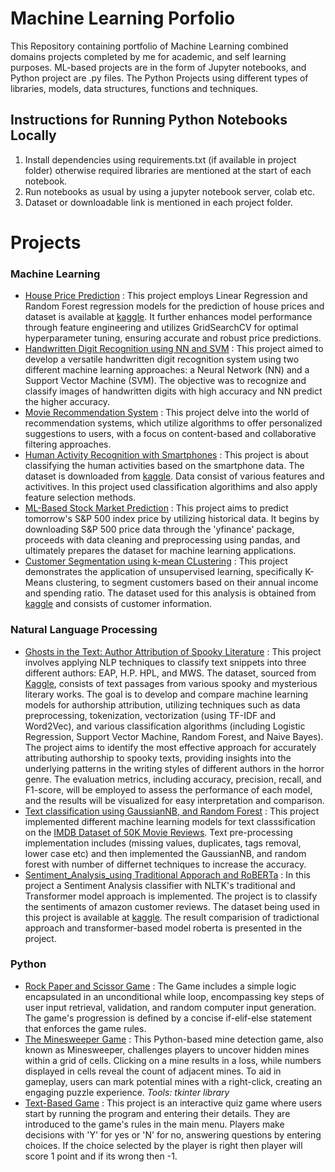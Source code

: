 # Machine Learning Porfolio
This Repository containing portfolio of Machine Learning combined domains projects completed by me for academic, and self learning purposes. ML-based projects are in the form of Jupyter notebooks, and Python project are .py files. The Python Projects using different types of libraries, models, data structures, functions and techniques. 
## Instructions for Running Python Notebooks Locally
1. Install dependencies using requirements.txt (if available in project folder) otherwise required libraries are mentioned at the start of each notebook.
2. Run notebooks as usual by using a jupyter notebook server, colab etc.
3. Dataset or downloadable link is mentioned in each project folder.
# Projects 
   ### Machine Learning 
   * [House Price Prediction](https://github.com/Syeda-Farhat/Machine-Learning-and-Python-Projects/blob/main/House_price_prediction%20(1).ipynb)  : This project employs Linear Regression and Random Forest regression models for the prediction of house prices and dataset is available at [kaggle](https://www.kaggle.com/datasets/shibumohapatra/house-price). It further enhances model performance through feature engineering and utilizes GridSearchCV for optimal hyperparameter tuning, ensuring accurate and robust price predictions.
   * [Handwritten Digit Recognition using NN and SVM](https://github.com/Syeda-Farhat/Machine-Learning-and-Python-Projects/blob/main/Handritten_digit_recognition_using_NN_and_SVM.ipynb)  : This project aimed to develop a versatile handwritten digit recognition system using two different machine learning approaches: a Neural Network (NN) and a Support Vector Machine (SVM). The objective was to recognize and classify images of handwritten digits with high accuracy and NN predict the higher accuracy.
   * [Movie Recommendation System](https://github.com/Syeda-Farhat/Machine-Learning-and-Python-Projects/tree/main/Recommendation_System) : This project delve into the world of recommendation systems, which utilize algorithms to offer personalized suggestions to users, with a focus on content-based and collaborative filtering approaches.
   * [Human Activity Recognition with Smartphones](https://github.com/Syeda-Farhat/Machine-Learning-and-Python-Projects/blob/main/Activity_Recognition_Smartphones.ipynb)  : This project is about classifying the human activities based on the smartphone data. The dataset is downloaded from [kaggle](https://www.kaggle.com/datasets/uciml/human-activity-recognition-with-smartphones). Data consist of various features and activitives. In this project used classification algorithims and also apply feature selection methods.
   * [ML-Based Stock Market Prediction](https://github.com/Syeda-Farhat/Machine-Learning-and-Python-Projects/blob/main/ML_Based_Stock_market_prediction.ipynb)  : This project aims to predict tomorrow's S&P 500 index price by utilizing historical data. It begins by downloading S&P 500 price data through the 'yfinance' package, proceeds with data cleaning and preprocessing using pandas, and ultimately prepares the dataset for machine learning applications.
   * [Customer Segmentation using k-mean CLustering](https://github.com/Syeda-Farhat/Machine-Learning-and-Python-Projects/blob/main/Customer_Segmentation_using_K_Means_Clustering.ipynb)  : This project demonstrates the application of unsupervised learning, specifically K-Means clustering, to segment customers based on their annual income and spending ratio. The dataset used for this analysis is obtained from [kaggle](https://www.kaggle.com/datasets/vjchoudhary7/customer-segmentation-tutorial-in-python) and consists of customer information.
   ### Natural Language Processing
   * [Ghosts in the Text: Author Attribution of Spooky Literature](https://github.com/Syeda-Farhat/Machine-Learning-and-Python-Projects/blob/main/Author_classification_nlp.ipynb) : This project involves applying NLP techniques to classify text snippets into three different authors: EAP, H.P. HPL, and MWS. The dataset, sourced from [Kaggle](https://www.kaggle.com/datasets/abhishek/spooky/data), consists of text passages from various spooky and mysterious literary works. The goal is to develop and compare machine learning models for authorship attribution, utilizing techniques such as data preprocessing, tokenization, vectorization (using TF-IDF and Word2Vec), and various classification algorithms (including Logistic Regression, Support Vector Machine, Random Forest, and Naive Bayes). The project aims to identify the most effective approach for accurately attributing authorship to spooky texts, providing insights into the underlying patterns in the writing styles of different authors in the horror genre. The evaluation metrics, including accuracy, precision, recall, and F1-score, will be employed to assess the performance of each model, and the results will be visualized for easy interpretation and comparison.
   * [Text classification using GaussianNB, and Random Forest](https://github.com/Syeda-Farhat/Machine-Learning-and-Python-Projects/blob/main/text_classification.ipynb)  : This project implemented different machine learning models for text classsification on the [IMDB Dataset of 50K Movie Reviews](https://www.kaggle.com/datasets/lakshmi25npathi/imdb-dataset-of-50k-movie-reviews/). Text pre-processing implementation includes (missing values, duplicates, tags removal, lower case etc) and then implemented the GaussianNB, and random forest with number of differnet techniques to increase the accuracy. 
   * [Sentiment_Analysis_using Traditional Apporach and RoBERTa](https://github.com/Syeda-Farhat/Machine-Learning-and-Python-Projects/blob/main/Sentiment_Analysis_using%20traditional%20and%20roberta.ipynb)  : In this project a Sentiment Analysis classifier with NLTK's traditional and Transformer model approach is implemented. The project is to classify the sentiments of amazon customer reviews. The dataset being used in this project is available at [kaggle](https://www.kaggle.com/datasets/snap/amazon-fine-food-reviews). The result comparision of tradictional approach and transformer-based model roberta is presented in the project.
   ### Python
   * [Rock Paper and Scissor Game](https://github.com/Syeda-Farhat/Machine-Learning-and-Python-Projects/tree/main/Rock-Paper-Scissor)  : The Game includes a simple logic encapsulated in an unconditional while loop, encompassing key steps of user input retrieval, validation, and random computer input generation. The game's progression is defined by a concise if-elif-else statement that enforces the game rules. 
   * [The Minesweeper Game](https://github.com/Syeda-Farhat/Machine-Learning-and-Python-Projects/tree/main/minesweeper)  : This Python-based mine detection game, also known as Minesweeper, challenges players to uncover hidden mines within a grid of cells. Clicking on a mine results in a loss, while numbers displayed in cells reveal the count of adjacent mines. To aid in gameplay, users can mark potential mines with a right-click, creating an engaging puzzle experience.
     *Tools:* *tkinter library*
   * [Text-Based Game](https://github.com/Syeda-Farhat/Machine-Learning-and-Python-Projects/tree/main/Texted-Based%20Game)  : This project is an interactive quiz game where users start by running the program and entering their details. They are introduced to the game's rules in the main menu. Players make decisions with 'Y' for yes or 'N' for no, answering questions by entering choices. If the choice selected by the player is right then player will score 1 point and if its wrong then -1.


   

   
